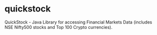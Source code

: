 # quickstock
QuickStock - Java Library for accessing Financial Markets Data (includes NSE Nifty500 stocks and Top 100 Crypto currencies).
